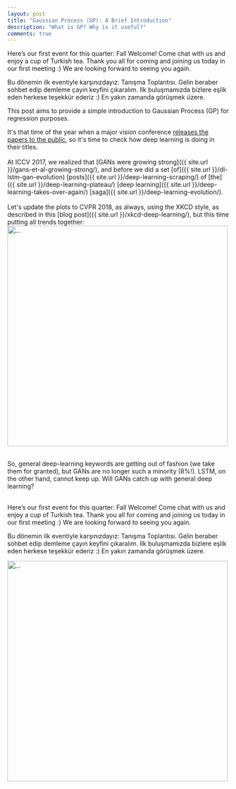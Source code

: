```yaml
---
layout: post
title: "Gaussian Process (GP): A Brief Introduction"
description: "What is GP? Why is it useful?"
comments: true
---
```

Here’s our first event for this quarter: Fall Welcome! Come chat with us and enjoy a cup of Turkish tea. Thank you all for coming and joining us today in our first meeting :) We are looking forward to seeing you again.

Bu dönemin ilk eventiyle karşınızdayız: Tanışma Toplantısı. Gelin beraber sohbet edip demleme çayın keyfini çıkaralım. Ilk buluşmamızda bizlere eşlik eden herkese teşekkür ederiz :) En yakın zamanda görüşmek üzere.

This post aims to provide a simple introduction to Gaussian Process (GP) for regression purposes.

It's that time of the year when a major vision conference [releases the papers to the public](http://openaccess.thecvf.com/CVPR2018.py), so it's time to check how deep learning is doing in their titles.<br>
<br>
At ICCV 2017, we realized that [GANs were growing strong]({{ site.url }}/gans-et-al-growing-strong/), and before we did a set [of]({{ site.url }}/dl-lstm-gan-evolution) [posts]({{ site.url }}/deep-learning-scraping/) of [the]({{ site.url }}/deep-learning-plateau/) [deep learning]({{ site.url }}/deep-learning-takes-over-again/) [saga]({{ site.url }}/deep-learning-evolution/).<br>
<br>
Let's update the plots to CVPR 2018, as always, using the XKCD style, as described in this [blog post]({{ site.url }}/xkcd-deep-learning/), but this time putting all trends together:
<br />
<img align="middle" width="500" src="{{ site.url }}/images/deep_vs_gan_evolution.png" alt="...">
<br />
<br />

So, general deep-learning keywords are getting out of fashion (we take them for granted), but GANs are no longer such a minority (8\%!). LSTM, on the other hand, cannot keep up. Will GANs catch up with general deep learning?<br />
<br />

<p>Here’s our first event for this quarter: Fall Welcome! Come chat with us and enjoy a cup of Turkish tea. Thank you all for coming and joining us today in our first meeting :) We are looking forward to seeing you again.</p>

<p>Bu dönemin ilk eventiyle karşınızdayız: Tanışma Toplantısı. Gelin beraber sohbet edip demleme çayın keyfini çıkaralım. Ilk buluşmamızda bizlere eşlik eden herkese teşekkür ederiz :) En yakın zamanda görüşmek üzere.</p>

<img align="middle" width="500" src="{{ site.url }}/images/tanisma-toplantisi.png" alt="...">
